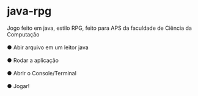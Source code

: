 # java-rpg
Jogo feito em java, estilo RPG, feito para APS da faculdade de Ciência da Computação <br/> <br/>
● Abir arquivo em um leitor java <br/> <br/> ● Rodar a aplicação <br/> <br/> ● Abrir o Console/Terminal <br/> <br/> ● Jogar!
